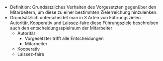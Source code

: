 - Definition: Grundsätzliches Verhalten des Vorgesetzten gegenüber den Mitarbeitern, um diese zu einer bestimmten Zielerreichung hinzulenken.
- Grundsätzlich unterscheidet man in 3 Arten von Führungszielen Autoritär, Kooperativ und Laissez-faire diese Führungsziele beschreiben auch den entscheidungsspielraum der Mitarbeiter
	- Autoritär
		- Vorgesetzter trifft alle Entscheidungen
		- Mitarbeiter
	- Kooperativ
	- Laissez-faire